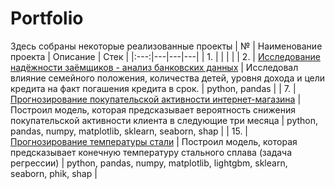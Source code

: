 # Portfolio

Здесь собраны некоторые реализованные проекты
| № | Наименование проекта | Описание | Стек |
|:---:|---|---|---|
| 1. |  |  |  |
| 2. | [Исследование надёжности заёмщиков - анализ банковских данных](https://github.com/AntonSA888/Portfolio/tree/main/2_credit_scoring) | Исследовал влияние семейного положения, количества детей, уровня дохода и цели кредита на факт погашения кредита в срок.  | python, pandas |
| 7. | [Прогнозирование покупательской активности интернет-магазина](https://github.com/AntonSA888/Portfolio/tree/main/7_purchasing_activity) | Построил модель, которая предсказывает вероятность снижения покупательской активности клиента в следующие три месяца | python, pandas, numpy, matplotlib, sklearn, seaborn, shap |
| 15. | [Прогнозирование температуры стали](https://github.com/AntonSA888/Portfolio/tree/main/15_steel_processing) | Построил модель, которая предсказывает конечную температуру стального сплава (задача регрессии) | python, pandas, numpy, matplotlib, lightgbm, sklearn, seaborn, phik, shap |
